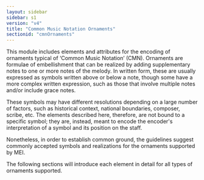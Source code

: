 ```yaml
---
layout: sidebar
sidebar: s1
version: "v4"
title: "Common Music Notation Ornaments"
sectionid: "cmnOrnaments"
---
```




This module includes elements and attributes for the encoding of ornaments typical
of
‘Common Music Notation’ (CMN). Ornaments are formulae of
embellishment that can be realized by adding supplementary notes to one or more notes
of the
melody. In written form, these are usually expressed as symbols written above or below
a note,
though some have a more complex written expression, such as those that involve multiple
notes
and/or include grace notes.

These symbols may have different resolutions depending on a large number of factors,
such as
historical context, national boundaries, composer, scribe, etc. The elements described
here,
therefore, are not bound to a specific symbol; they are, instead, meant to encode
the encoder's
interpretation of a symbol and its position on the staff.

Nonetheless, in order to establish common ground, the guidelines suggest commonly
accepted
symbols and realizations for the ornaments supported by MEI.

The following sections will introduce each element in detail for all types of ornaments
supported.














